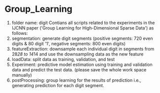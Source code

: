 # Group_Learning
1. folder name: digit
Contians all scripts related to the experiments in the IJCNN paper ('Group Learning for High-Dimensional Sparse Data') as follows:
1. segmentation: generate digit segments (positive segments: 720 even digits & 80 digit '1', negative segments: 800 even digits)
2. featureExtraction: downsample each individual digit in segments from 28*28 to 14*14 and use the downsampling data as the new feature
3. loadData: split data as training, validation, and test
4. Experiment: predictive model estimation using training and validation data and predict the test data. (please save the whole work space manually)
5. postProcessing: group learning for the results of prediction i.e., generating prediction for each digit segment. 
